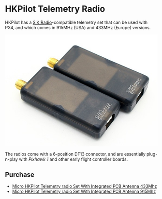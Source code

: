 # HKPilot Telemetry Radio

HKPilot has a [SiK Radio](../telemetry/sik_radio.md)-compatible telemetry set that can be used with PX4, and which comes in 915MHz (USA) and 433MHz (Europe) versions.

![HKPilot SiK Radio](../../assets/hardware/telemetry/hkpilot_telemetry_radio_v2.jpg)

The radios come with a 6-position DF13 connector, and are essentially plug-n-play with *Pixhawk 1* and other early flight controller boards.

## Purchase

* [Micro HKPilot Telemetry radio Set With Integrated PCB Antenna 433Mhz](https://hobbyking.com/en_us/micro-hkpilot-telemetry-radio-set-with-integrated-pcb-antenna-433mhz.html)
* [Micro HKPilot Telemetry radio Set With Integrated PCB Antenna 915Mhz](https://hobbyking.com/en_us/micro-hkpilot-telemetry-radio-set-with-integrated-pcb-antenna-915mhz.html)
